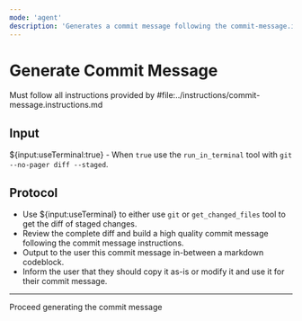 ```yaml
---
mode: 'agent'
description: 'Generates a commit message following the commit-message.instructions.md rules based on all changes in the branch'
---
```


# Generate Commit Message

Must follow all instructions provided by #file:../instructions/commit-message.instructions.md

## Input

${input:useTerminal:true} - When `true` use the `run_in_terminal` tool with `git --no-pager diff --staged`.

## Protocol

* Use ${input:useTerminal} to either use `git` or `get_changed_files` tool to get the diff of staged changes.
* Review the complete diff and build a high quality commit message following the commit message instructions.
* Output to the user this commit message in-between a markdown codeblock.
* Inform the user that they should copy it as-is or modify it and use it for their commit message.

---

Proceed generating the commit message
